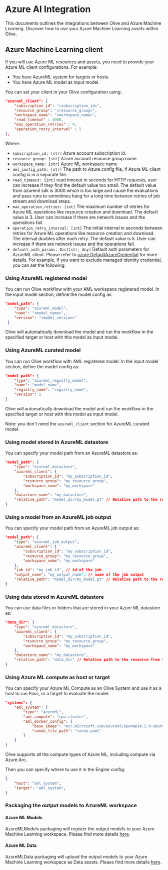 # Azure AI Integration

This documents outlines the integrations between Olive and Azure Machine Learning. Discover how to use your Azure Machine Learning assets within Olive.

## Azure Machine Learning client
If you will use Azure ML resources and assets, you need to provide your Azure ML client configurations. For example:

* You have AzureML system for targets or hosts.
* You have Azure ML model as input model.

You can set your client in your Olive configuration using: 

```json
"azureml_client": {
    "subscription_id": "<subscription_id>",
    "resource_group": "<resource_group>",
    "workspace_name": "<workspace_name>",
    "read_timeout" : 4000,
    "max_operation_retries" : 4,
    "operation_retry_interval" : 5
},
```

Where:

- `subscription_id: [str]` Azure account subscription id.
- `resource_group: [str]` Azure account resource group name.
- `workspace_name: [str]` Azure ML workspace name.
- `aml_config_path: [str]` The path to Azure config file, if Azure ML client config is in a separate file.
- `read_timeout: [int]` read timeout in seconds for HTTP requests, user can increase if they find the default value too small. The default value from azureml sdk is 3000 which is too large and cause the evaluations and pass runs to sometimes hang for a long time between retries of job stream and download steps.
- `max_operation_retries: [int]` The maximum number of retries for Azure ML operations like resource creation and download.
The default value is 3. User can increase if there are network issues and the operations fail.
- `operation_retry_interval: [int]` The initial interval in seconds between retries for Azure ML operations like resource creation and download. The interval doubles after each retry. The default value is 5. User can increase if there are network issues and the operations fail.
- `default_auth_params: Dict[str, Any]` Default auth parameters for AzureML client. Please refer to [azure DefaultAzureCredential](https://learn.microsoft.com/en-us/python/api/azure-identity/azure.identity.defaultazurecredential?view=azure-python#parameters) for more details. For example, if you want to exclude managed identity credential, you can set the following:

### Using AzureML registered model
You can run Olive workflow with your AML workspace registered model. In the input model section, define the model config as:
```json
"model_path": {
    "type": "azureml_model",
    "name": "<model_name>",
    "version": "<model_version>"
 }
```
Olive will automatically download the model and run the workflow in the specified target or host with this model as input model.


### Using AzureML curated model
You can run Olive workflow with AML registered model. In the input model section, define the model config as:
```json
"model_path": {
    "type": "azureml_registry_model",
    "name": "model_name",
    "registry_name": "registry_name",
    "version": 1
}
```
Olive will automatically download the model and run the workflow in the specified target or host with this model as input model.

Note: you don't need the `azureml_client` section for AzureML curated model.

### Using model stored in AzureML datastore
You can specify your model path from an AzureML datastore as:
```json
"model_path": {
    "type": "azureml_datastore",
    "azureml_client": {
        "subscription_id": "my_subscription_id",
        "resource_group": "my_resource_group",
        "workspace_name": "my_workspace"
    },
    "datastore_name": "my_datastore",
    "relative_path": "model_dir/my_model.pt" // Relative path to the resource from the datastore root
}
```

### Using a model from an AzureML job output
You can specify your model path from an AzureML job output as:
```json
"model_path": {
    "type": "azureml_job_output",
    "azureml_client": {
        "subscription_id": "my_subscription_id",
        "resource_group": "my_resource_group",
        "workspace_name": "my_workspace"
    },
    "job_id": "my_job_id", // id of the job
    "output_name": "my_output_name", // name of the job output
    "relative_path": "model_dir/my_model.pt" // Relative path to the resource from the job output root
}
```

### Using data stored in AzureML datastore
You can use data files or folders that are stored in your Azure ML datastore as:
```json
"data_dir": {
    "type": "azureml_datastore",
    "azureml_client": {
        "subscription_id": "my_subscription_id",
        "resource_group": "my_resource_group",
        "workspace_name": "my_workspace"
    },
    "datastore_name": "my_datastore",
    "relative_path": "data_dir" // Relative path to the resource from the datastore root
}
```

### Using Azure ML compute as host or target
You can specify your Azure ML Compute as an Olive System and use it as a host to run Pass, or a target to evaluate the model.

```json
"systems": {
    "aml_system": {
        "type": "AzureML",
        "aml_compute": "cpu-cluster",
        "aml_docker_config": {
            "base_image": "mcr.microsoft.com/azureml/openmpi4.1.0-ubuntu20.04",
            "conda_file_path": "conda.yaml"
        }
    }
}
```

Olive supports all the compute types of Azure ML, including compute via Azure Arc.

Then you can specify where to use it in the Engine config:
```json
{
    "host": "aml_system",
    "target": "aml_system",
}
```

### Packaging the output models to AzureML workspace
#### Azure ML Models
AzureMLModels packaging will register the output models to your Azure Machine Learning workspace. Please find more details [here](model-packaging.md#azuremlmodels).


#### Azure ML Data
AzureMLData packaging will upload the output models to your Azure Machine Learning workspace as Data assets. Please find more details [here](model-packaging.md#azuremldata).


